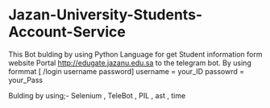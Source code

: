 # Jazan-University-Students-Account-Service
This Bot bulding by using Python Language for get Student information form website Portal 
http://edugate.jazanu.edu.sa to the telegram bot. By using formmat [ /login username password]
username = your_ID
passowrd = your_Pass

Bulding by using;-
Selenium , TeleBot , PIL , ast , time
